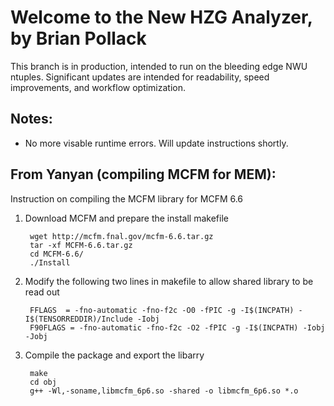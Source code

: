 Welcome to the New HZG Analyzer, by Brian Pollack
=================================================

This branch is in production, intended to run on the bleeding edge NWU ntuples.
Significant updates are intended for readability, speed improvements, and workflow optimization.

Notes:
------
  * No more visable runtime errors.  Will update instructions shortly.

From Yanyan (compiling MCFM for MEM):
------------------------------------
Instruction on compiling the MCFM library for MCFM 6.6

1. Download MCFM and prepare the install makefile

        wget http://mcfm.fnal.gov/mcfm-6.6.tar.gz
        tar -xf MCFM-6.6.tar.gz
        cd MCFM-6.6/
        ./Install

2. Modify the following two lines in makefile to allow shared library to be read out

        FFLAGS  = -fno-automatic -fno-f2c -O0 -fPIC -g -I$(INCPATH) -I$(TENSORREDDIR)/Include -Iobj
        F90FLAGS = -fno-automatic -fno-f2c -O2 -fPIC -g -I$(INCPATH) -Iobj -Jobj

3. Compile the package and export the libarry

        make
        cd obj
        g++ -Wl,-soname,libmcfm_6p6.so -shared -o libmcfm_6p6.so *.o  
